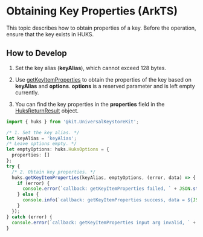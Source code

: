 # Obtaining Key Properties (ArkTS)


This topic describes how to obtain properties of a key. Before the operation, ensure that the key exists in HUKS.

## How to Develop

1. Set the key alias (**keyAlias**), which cannot exceed 128 bytes.

2. Use [getKeyItemProperties](../../reference/apis-universal-keystore-kit/js-apis-huks.md#huksgetkeyitemproperties9) to obtain the properties of the key based on **keyAlias** and **options**. 
   **options** is a reserved parameter and is left empty currently.

3. You can find the key properties in the **properties** field in the [HuksReturnResult](../../reference/apis-universal-keystore-kit/js-apis-huks.md#huksreturnresult9) object.

```ts
import { huks } from '@kit.UniversalKeystoreKit';

/* 1. Set the key alias. */
let keyAlias = 'keyAlias';
/* Leave options empty. */
let emptyOptions: huks.HuksOptions = {
  properties: []
};
try {
  /* 2. Obtain key properties. */
  huks.getKeyItemProperties(keyAlias, emptyOptions, (error, data) => {
    if (error) {
      console.error(`callback: getKeyItemProperties failed, ` + JSON.stringify(error));
    } else {
      console.info(`callback: getKeyItemProperties success, data = ${JSON.stringify(data)}`);
    }
  });
} catch (error) {
  console.error(`callback: getKeyItemProperties input arg invalid, ` + JSON.stringify(error));
}
```
